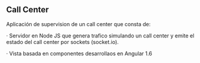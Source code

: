 Call Center
-----------

Aplicación de supervision de un call center que consta de:

·   Servidor en Node JS que genera trafico simulando un call center y emite el estado del call center por sockets       (socket.io).

·   Vista basada en componentes desarrollaos en Angular 1.6